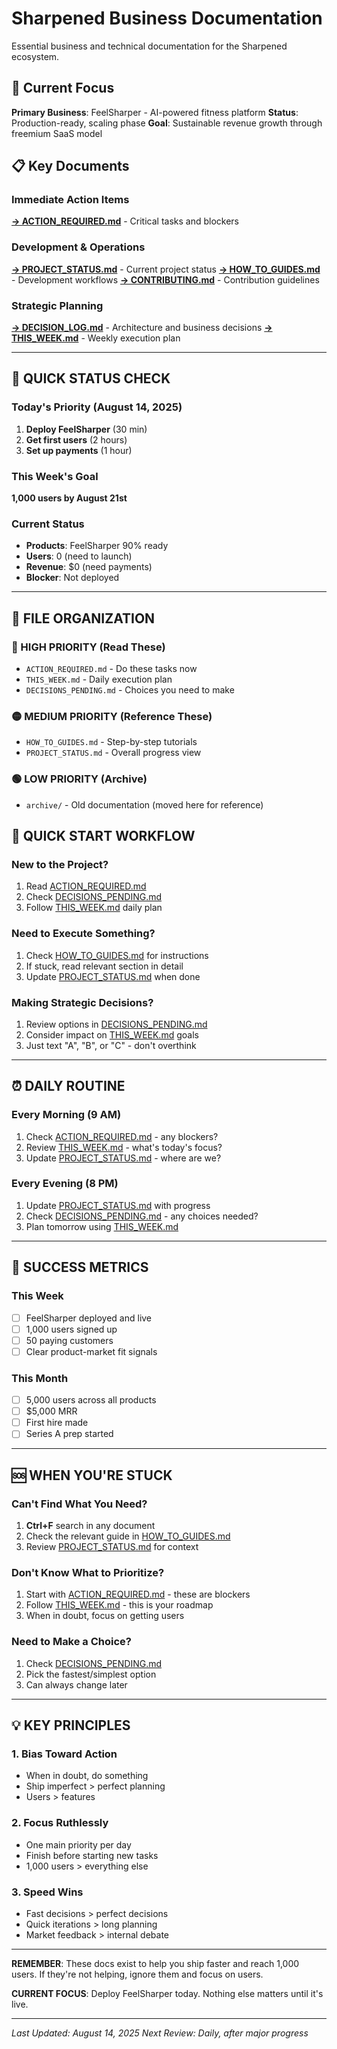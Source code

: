 # Sharpened Business Documentation

Essential business and technical documentation for the Sharpened ecosystem.

## 🎯 Current Focus

**Primary Business**: FeelSharper - AI-powered fitness platform
**Status**: Production-ready, scaling phase
**Goal**: Sustainable revenue growth through freemium SaaS model

## 📋 Key Documents

### Immediate Action Items
**[→ ACTION_REQUIRED.md](./ACTION_REQUIRED.md)** - Critical tasks and blockers

### Development & Operations  
**[→ PROJECT_STATUS.md](./PROJECT_STATUS.md)** - Current project status
**[→ HOW_TO_GUIDES.md](./HOW_TO_GUIDES.md)** - Development workflows
**[→ CONTRIBUTING.md](./CONTRIBUTING.md)** - Contribution guidelines

### Strategic Planning
**[→ DECISION_LOG.md](./DECISION_LOG.md)** - Architecture and business decisions
**[→ THIS_WEEK.md](./THIS_WEEK.md)** - Weekly execution plan

---

## 🎯 QUICK STATUS CHECK

### Today's Priority (August 14, 2025)
1. **Deploy FeelSharper** (30 min)
2. **Get first users** (2 hours) 
3. **Set up payments** (1 hour)

### This Week's Goal
**1,000 users by August 21st**

### Current Status
- **Products**: FeelSharper 90% ready
- **Users**: 0 (need to launch)
- **Revenue**: $0 (need payments)
- **Blocker**: Not deployed

---

## 📁 FILE ORGANIZATION

### 🔴 HIGH PRIORITY (Read These)
- `ACTION_REQUIRED.md` - Do these tasks now
- `THIS_WEEK.md` - Daily execution plan  
- `DECISIONS_PENDING.md` - Choices you need to make

### 🟡 MEDIUM PRIORITY (Reference These)
- `HOW_TO_GUIDES.md` - Step-by-step tutorials
- `PROJECT_STATUS.md` - Overall progress view

### 🟢 LOW PRIORITY (Archive)
- `archive/` - Old documentation (moved here for reference)

## 🚀 QUICK START WORKFLOW

### New to the Project?
1. Read [ACTION_REQUIRED.md](./ACTION_REQUIRED.md) 
2. Check [DECISIONS_PENDING.md](./DECISIONS_PENDING.md)
3. Follow [THIS_WEEK.md](./THIS_WEEK.md) daily plan

### Need to Execute Something?
1. Check [HOW_TO_GUIDES.md](./HOW_TO_GUIDES.md) for instructions
2. If stuck, read relevant section in detail
3. Update [PROJECT_STATUS.md](./PROJECT_STATUS.md) when done

### Making Strategic Decisions?
1. Review options in [DECISIONS_PENDING.md](./DECISIONS_PENDING.md)
2. Consider impact on [THIS_WEEK.md](./THIS_WEEK.md) goals  
3. Just text "A", "B", or "C" - don't overthink

---

## ⏰ DAILY ROUTINE

### Every Morning (9 AM)
1. Check [ACTION_REQUIRED.md](./ACTION_REQUIRED.md) - any blockers?
2. Review [THIS_WEEK.md](./THIS_WEEK.md) - what's today's focus?
3. Update [PROJECT_STATUS.md](./PROJECT_STATUS.md) - where are we?

### Every Evening (8 PM) 
1. Update [PROJECT_STATUS.md](./PROJECT_STATUS.md) with progress
2. Check [DECISIONS_PENDING.md](./DECISIONS_PENDING.md) - any choices needed?
3. Plan tomorrow using [THIS_WEEK.md](./THIS_WEEK.md)

---

## 🎯 SUCCESS METRICS

### This Week
- [ ] FeelSharper deployed and live
- [ ] 1,000 users signed up  
- [ ] 50 paying customers
- [ ] Clear product-market fit signals

### This Month
- [ ] 5,000 users across all products
- [ ] $5,000 MRR
- [ ] First hire made
- [ ] Series A prep started

---

## 🆘 WHEN YOU'RE STUCK

### Can't Find What You Need?
1. **Ctrl+F** search in any document
2. Check the relevant guide in [HOW_TO_GUIDES.md](./HOW_TO_GUIDES.md)
3. Review [PROJECT_STATUS.md](./PROJECT_STATUS.md) for context

### Don't Know What to Prioritize?
1. Start with [ACTION_REQUIRED.md](./ACTION_REQUIRED.md) - these are blockers
2. Follow [THIS_WEEK.md](./THIS_WEEK.md) - this is your roadmap
3. When in doubt, focus on getting users

### Need to Make a Choice?
1. Check [DECISIONS_PENDING.md](./DECISIONS_PENDING.md)
2. Pick the fastest/simplest option
3. Can always change later

---

## 💡 KEY PRINCIPLES

### 1. Bias Toward Action
- When in doubt, do something
- Ship imperfect > perfect planning
- Users > features

### 2. Focus Ruthlessly  
- One main priority per day
- Finish before starting new tasks
- 1,000 users > everything else

### 3. Speed Wins
- Fast decisions > perfect decisions
- Quick iterations > long planning
- Market feedback > internal debate

---

**REMEMBER**: These docs exist to help you ship faster and reach 1,000 users. If they're not helping, ignore them and focus on users.

**CURRENT FOCUS**: Deploy FeelSharper today. Nothing else matters until it's live.

---

*Last Updated: August 14, 2025*
*Next Review: Daily, after major progress*